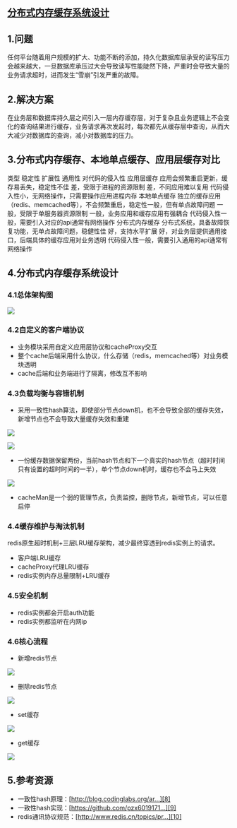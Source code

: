 ## [分布式内存缓存系统设计](https://segmentfault.com/a/1190000008748706)

## 1.问题

任何平台随着用户规模的扩大、功能不断的添加，持久化数据库层承受的读写压力会越来越大，一旦数据库承压过大会导致读写性能陡然下降，严重时会导致大量的业务请求超时，进而发生“雪崩”引发严重的故障。

## 2.解决方案

在业务层和数据库持久层之间引入一层内存缓存层，对于复杂且业务逻辑上不会变化的查询结果进行缓存，业务请求再次发起时，每次都先从缓存层中查询，从而大大减少对数据库的查询，减小对数据库的压力。

## 3.分布式内存缓存、本地单点缓存、应用层缓存对比

类型 稳定性 扩展性 通用性 对代码的侵入性 应用层缓存 应用会频繁重启更新，缓存易丢失，稳定性不佳 差，受限于进程的资源限制 差，不同应用难以复用 代码侵入性小，无网络操作，只需要操作应用进程内存 本地单点缓存 独立的缓存应用（redis、memcached等），不会频繁重启，稳定性一般，但有单点故障问题 一般，受限于单服务器资源限制 一般，业务应用和缓存应用有强耦合 代码侵入性一般，需要引入对应的api通常有网络操作 分布式内存缓存 分布式系统，具备故障恢复功能，无单点故障问题，稳健性佳 好，支持水平扩展 好，对业务层提供通用接口，后端具体的缓存应用对业务透明 代码侵入性一般，需要引入通用的api通常有网络操作 

## 4.分布式内存缓存系统设计

### 4.1总体架构图

![][0]

### 4.2自定义的客户端协议

* 业务模块采用自定义应用层协议和cacheProxy交互
* 整个cache后端采用什么协议，什么存储（redis，memcached等）对业务模块透明
* cache后端和业务端进行了隔离，修改互不影响

### 4.3负载均衡与容错机制

* 采用一致性hash算法，即使部分节点down机，也不会导致全部的缓存失效，新增节点也不会导致大量缓存失效和重建

![][1]

![][2]

* 一份缓存数据保留两份，当前hash节点和下一个真实的hash节点（超时时间只有设置的超时时间的一半），单个节点down机时，缓存也不会马上失效

![][3]
* cacheMan是一个弱的管理节点，负责监控，删除节点，新增节点，可以任意启停

### 4.4缓存维护与淘汰机制

redis原生超时机制+三层LRU缓存架构，减少最终穿透到redis实例上的请求。

* 客户端LRU缓存
* cacheProxy代理LRU缓存
* redis实例内存总量限制+LRU缓存

### 4.5安全机制

* redis实例都会开启auth功能
* redis实例都监听在内网ip

### 4.6核心流程

* 新增redis节点

![][4]
* 删除redis节点

![][5]
* set缓存

![][6]
* get缓存

![][7]

## 5.参考资源

* 一致性hash原理：[http://blog.codinglabs.org/ar...][8]
* 一致性hash实现：[https://github.com/pzx6019171...][9]
* redis通讯协议规范：[http://www.redis.cn/topics/pr...][10]

[0]: https://segmentfault.com/img/bVKR5T?w=876&h=667
[1]: https://segmentfault.com/img/bVKR5Y?w=680&h=501
[2]: https://segmentfault.com/img/bVKR50?w=910&h=530
[3]: https://segmentfault.com/img/bVKR57?w=877&h=547
[4]: https://segmentfault.com/img/bVKR5D?w=443&h=749
[5]: https://segmentfault.com/img/bVKR5H?w=137&h=767
[6]: https://segmentfault.com/img/bVKR5I?w=181&h=558
[7]: https://segmentfault.com/img/bVKR5J?w=710&h=865
[8]: http://blog.codinglabs.org/articles/consistent-hashing.html
[9]: https://github.com/pzx601917159/consistenthash
[10]: http://www.redis.cn/topics/protocol.html